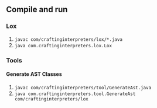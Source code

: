 ## Compile and run

### Lox
1. `javac com/craftinginterpreters/lox/*.java`
2. `java com.craftinginterpreters.lox.Lox`

### Tools

#### Generate AST Classes

1. `javac com/craftinginterpreters/tool/GenerateAst.java`
2. `java com.craftinginterpreters.tool.GenerateAst com/craftinginterpreters/lox`
